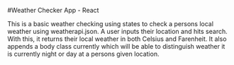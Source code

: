 #Weather Checker App - React

This is a basic weather checking using states to check a persons local weather using weatherapi.json. A user inputs their 
location and hits search. With this, it returns their local weather in both Celsius and Farenheit. It also appends a body 
class currently which will be able to distinguish weather it is currently night or day at a persons given location.
